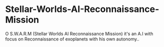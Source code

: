 # Stellar-Worlds-AI-Reconnaissance-Mission
O S.W.A.R.M (Stellar Worlds AI Reconnaissance Mission) it's an A.I with focus on Reconnaissance of exoplanets with his own autonomy..
